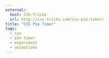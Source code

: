 ```yaml
---
external: 
  host: CSS-Tricks
  url: http://css-tricks.com/css-pie-timer/
title: "CSS Pie Timer"
tags:
  - css
  - pie timer
  - experiment
  - animations
---
```

